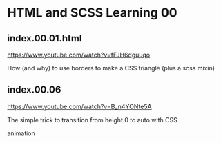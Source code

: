 # HTML and SCSS Learning 00

## index.00.01.html

https://www.youtube.com/watch?v=fFJH6dguuqo

How (and why) to use borders to make a CSS triangle (plus a scss mixin)

## index.00.06

https://www.youtube.com/watch?v=B_n4YONte5A

The simple trick to transition from height 0 to auto with CSS

animation
